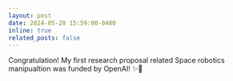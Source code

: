 ```yaml
---
layout: post
date: 2024-05-20 15:59:00-0400
inline: true
related_posts: false
---
```


Congratulation! My first research proposal related Space robotics manipualtion was funded by OpenAI! :sparkles::confetti_ball: ​

